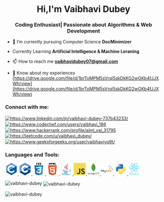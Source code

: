 <h1 align="center">Hi,I'm Vaibhavi Dubey</h1>
<h3 align="center">Coding Enthusiast| Passionate about Algorithms & Web Development</h3>

- 🔭 I’m currently pursuing Computer Science **DocMinimizer**

- Currently Learning **Artificial Intelligence & Machine Leraning**

- 📫 How to reach me **vaibhavidubey07@gmail.com**

- 📄 Know about my experiences [https://drive.google.com/file/d/1brToMPM5sVrql5skDkKG2wGKb4fJJXWh/view](https://drive.google.com/file/d/1brToMPM5sVrql5skDkKG2wGKb4fJJXWh/view)

<h3 align="left">Connect with me:</h3>
<p align="left">
<a href="https://linkedin.com/in/https://www.linkedin.com/in/vaibhavi-dubey-737b43233/" target="blank"><img align="center" src="https://raw.githubusercontent.com/rahuldkjain/github-profile-readme-generator/master/src/images/icons/Social/linked-in-alt.svg" alt="https://www.linkedin.com/in/vaibhavi-dubey-737b43233/" height="30" width="40" /></a>
<a href="https://www.codechef.com/users/https://www.codechef.com/users/vaibhavi_186" target="blank"><img align="center" src="https://cdn.jsdelivr.net/npm/simple-icons@3.1.0/icons/codechef.svg" alt="https://www.codechef.com/users/vaibhavi_186" height="30" width="40" /></a>
<a href="https://www.hackerrank.com/https://www.hackerrank.com/profile/aiml_vai_31795" target="blank"><img align="center" src="https://raw.githubusercontent.com/rahuldkjain/github-profile-readme-generator/master/src/images/icons/Social/hackerrank.svg" alt="https://www.hackerrank.com/profile/aiml_vai_31795" height="30" width="40" /></a>
<a href="https://www.leetcode.com/https://leetcode.com/u/vaibhavi_dubey/" target="blank"><img align="center" src="https://raw.githubusercontent.com/rahuldkjain/github-profile-readme-generator/master/src/images/icons/Social/leet-code.svg" alt="https://leetcode.com/u/vaibhavi_dubey/" height="30" width="40" /></a>
<a href="https://auth.geeksforgeeks.org/user/https://www.geeksforgeeks.org/user/vaibhaviyq9t/" target="blank"><img align="center" src="https://raw.githubusercontent.com/rahuldkjain/github-profile-readme-generator/master/src/images/icons/Social/geeks-for-geeks.svg" alt="https://www.geeksforgeeks.org/user/vaibhaviyq9t/" height="30" width="40" /></a>
</p>

<h3 align="left">Languages and Tools:</h3>
<p align="left"> <a href="https://www.cprogramming.com/" target="_blank" rel="noreferrer"> <img src="https://raw.githubusercontent.com/devicons/devicon/master/icons/c/c-original.svg" alt="c" width="40" height="40"/> </a> <a href="https://www.w3schools.com/cpp/" target="_blank" rel="noreferrer"> <img src="https://raw.githubusercontent.com/devicons/devicon/master/icons/cplusplus/cplusplus-original.svg" alt="cplusplus" width="40" height="40"/> </a> <a href="https://www.w3schools.com/css/" target="_blank" rel="noreferrer"> <img src="https://raw.githubusercontent.com/devicons/devicon/master/icons/css3/css3-original-wordmark.svg" alt="css3" width="40" height="40"/> </a> <a href="https://www.w3.org/html/" target="_blank" rel="noreferrer"> <img src="https://raw.githubusercontent.com/devicons/devicon/master/icons/html5/html5-original-wordmark.svg" alt="html5" width="40" height="40"/> </a> <a href="https://www.java.com" target="_blank" rel="noreferrer"> <img src="https://raw.githubusercontent.com/devicons/devicon/master/icons/java/java-original.svg" alt="java" width="40" height="40"/> </a> <a href="https://developer.mozilla.org/en-US/docs/Web/JavaScript" target="_blank" rel="noreferrer"> <img src="https://raw.githubusercontent.com/devicons/devicon/master/icons/javascript/javascript-original.svg" alt="javascript" width="40" height="40"/> </a> <a href="https://www.mongodb.com/" target="_blank" rel="noreferrer"> <img src="https://raw.githubusercontent.com/devicons/devicon/master/icons/mongodb/mongodb-original-wordmark.svg" alt="mongodb" width="40" height="40"/> </a> <a href="https://www.mysql.com/" target="_blank" rel="noreferrer"> <img src="https://raw.githubusercontent.com/devicons/devicon/master/icons/mysql/mysql-original-wordmark.svg" alt="mysql" width="40" height="40"/> </a> <a href="https://www.python.org" target="_blank" rel="noreferrer"> <img src="https://raw.githubusercontent.com/devicons/devicon/master/icons/python/python-original.svg" alt="python" width="40" height="40"/> </a> <a href="https://reactjs.org/" target="_blank" rel="noreferrer"> <img src="https://raw.githubusercontent.com/devicons/devicon/master/icons/react/react-original-wordmark.svg" alt="react" width="40" height="40"/> </a> </p>

<p><img align="left" src="https://github-readme-stats.vercel.app/api/top-langs?username=vaibhavi-dubey&show_icons=true&locale=en&layout=compact" alt="vaibhavi-dubey" /></p>

<p>&nbsp;<img align="center" src="https://github-readme-stats.vercel.app/api?username=vaibhavi-dubey&show_icons=true&locale=en" alt="vaibhavi-dubey" /></p>

<p><img align="center" src="https://github-readme-streak-stats.herokuapp.com/?user=vaibhavi-dubey&" alt="vaibhavi-dubey" /></p>
